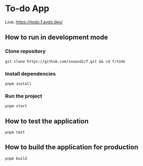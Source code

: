 # To-do App

Live: https://todo.f.avds.dev/

## How to run in development mode

### Clone repository

```
git clone https://github.com/souavds/f.git && cd f/todo
```

### Install dependencies

```
pnpm install
```

### Run the project

```
pnpm start
```

## How to test the application

```
pnpm test
```

## How to build the application for production

```
pnpm build
```
